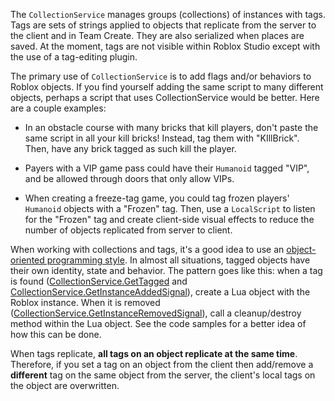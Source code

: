 The `CollectionService` manages groups (collections) of instances with tags. Tags are sets of strings applied to objects that replicate from the server to the client and in Team Create. They are also serialized when places are saved. At the moment, tags are not visible within Roblox Studio except with the use of a tag-editing plugin.

The primary use of `CollectionService` is to add flags and/or behaviors to Roblox objects. If you find yourself adding the same script to many different objects, perhaps a script that uses CollectionService would be better. Here are a couple examples:

* In an obstacle course with many bricks that kill players, don't paste the same script in all your kill bricks! Instead, tag them with "KIllBrick". Then, have any brick tagged as such kill the player.

* Payers with a VIP game pass could have their `Humanoid` tagged "VIP", and be allowed through doors that only allow VIPs.

* When creating a freeze-tag game, you could tag frozen players' `Humanoid` objects with a "Frozen" tag. Then, use a `LocalScript` to listen for the "Frozen" tag and create client-side visual effects to reduce the number of objects replicated from server to client.

When working with collections and tags, it's a good idea to use an [object-oriented programming style][1]. In almost all situations, tagged objects have their own identity, state and behavior. The pattern goes like this: when a tag is found ([CollectionService.GetTagged](https://developer.roblox.com/api-reference/function/CollectionService/GetTagged) and [CollectionService.GetInstanceAddedSignal](https://developer.roblox.com/api-reference/function/CollectionService/GetInstanceAddedSignal)), create a Lua object with the Roblox instance. When it is removed ([CollectionService.GetInstanceRemovedSignal](https://developer.roblox.com/api-reference/function/CollectionService/GetInstanceRemovedSignal)), call a cleanup/destroy method within the Lua object. See the code samples for a better idea of how this can be done.

When tags replicate, **all tags on an object replicate at the same time**. Therefore, if you set a tag on an object from the client then add/remove a **different** tag on the same object from the server, the client's local tags on the object are overwritten.

[1]: https://www.lua.org/pil/16.html